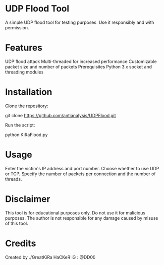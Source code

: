 # UDP Flood Tool



A simple UDP flood tool for testing purposes. Use it responsibly and with permission.

# Features
UDP flood attack
Multi-threaded for increased performance
Customizable packet size and number of packets
Prerequisites
Python 3.x
socket and threading modules

# Installation
Clone the repository:

git clone https://github.com/antianalysis/UDPFlood.git

Run the script:

python KiRaFlood.py


# Usage
Enter the victim's IP address and port number.
Choose whether to use UDP or TCP.
Specify the number of packets per connection and the number of threads.


# Disclaimer
This tool is for educational purposes only. Do not use it for malicious purposes. The author is not responsible for any damage caused by misuse of this tool.

# Credits
Created by ./GreatKiRa HaCKeR
iG : @DD00
